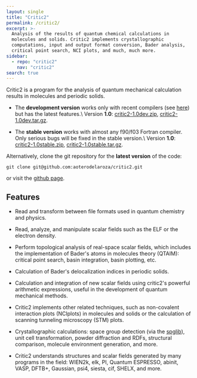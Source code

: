 ```yaml
---
layout: single
title: "Critic2"
permalink: /critic2/
excerpt: >-
  Analysis of the results of quantum chemical calculations in
  molecules and solids. Critic2 implements crystallographic
  computations, input and output format conversion, Bader analysis,
  critical point search, NCI plots, and much, much more.
sidebar:
  - repo: "critic2"
    nav: "critic2" 
search: true
---
```


Critic2 is a program for the analysis of quantum mechanical
calculation results in molecules and periodic solids.

* The **development version** works only with recent compilers (see
  [here](/critic2/installation/#whichcompilerswork)) but has the latest features.\\
  Version **1.0**: 
  [critic2-1.0dev.zip](https://github.com/aoterodelaroza/critic2/archive/1.0dev.zip),
  [critic2-1.0dev.tar.gz](https://github.com/aoterodelaroza/critic2/archive/1.0dev.tar.gz).

* The **stable version** works with almost any f90/f03 Fortran
  compiler. Only serious bugs will be fixed in the stable version.\\
  Version **1.0**: 
  [critic2-1.0stable.zip](https://github.com/aoterodelaroza/critic2/archive/1.0stable.zip),
  [critic2-1.0stable.tar.gz](https://github.com/aoterodelaroza/critic2/archive/1.0stable.tar.gz).

Alternatively, clone the git repository for the **latest version** of the code:
~~~
git clone git@github.com:aoterodelaroza/critic2.git
~~~
or visit the [github page](https://github.com/aoterodelaroza/critic2).

## Features

- Read and transform between file formats used in quantum chemistry
  and physics.

- Read, analyze, and manipulate scalar fields such as the ELF or the
  electron density. 

- Perform topological analysis of real-space scalar fields, which includes the
  implementation of Bader's atoms in molecules theory (QTAIM): critical
  point search, basin integration, basin plotting, etc.
  
- Calculation of Bader's delocalization indices in periodic solids.
   
- Calculation and integration of new scalar fields using critic2's
  powerful arithmetic expressions, useful in the development of
  quantum mechanical methods.

- Critic2 implements other related techniques, such as non-covalent
  interaction plots (NCIplots) in molecules and solids or the
  calculation of scanning tunneling microscopy (STM) plots.

- Crystallographic calculations: space group detection (via the 
  [spglib](https://atztogo.github.io/spglib/)), unit cell
  transformation, powder diffraction and RDFs, structural comparison,
  molecule environment generation, and more.

- Critic2 understands structures and scalar fields generated by many
  programs in the field: WIEN2k, elk, PI, Quantum ESPRESSO, abinit,
  VASP, DFTB+, Gaussian, psi4, siesta, cif, SHELX, and more.

